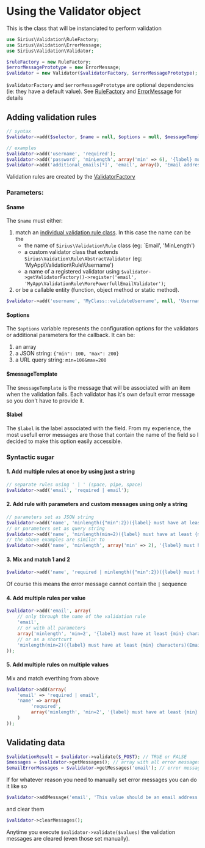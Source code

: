 # Using the Validator object

This is the class that will be instanciated to perform validation

```php
use Sirius\Validation\RuleFactory;
use Sirius\Validation\ErrorMessage;
use Sirius\Validation\Validator;

$ruleFactory = new RuleFactory;
$errorMessagePrototype = new ErrorMessage;
$validator = new Validator($validatorFactory, $errorMessagePrototype);
```

`$validatorFactory` and `$errorMessagePrototype` are optional dependencies (ie: they have a default value).
See [RuleFactory](rule_factory.md) and [ErrorMessage](error_message.md) for details

## Adding validation rules

```php
// syntax
$validator->add($selector, $name = null, $options = null, $messageTemplate = null, $label = null);

// examples
$validator->add('username', 'required');
$validator->add('password', 'minLength', array('min' => 6), '{label} must have at least {min} characters', 'Password');
$validator->add('additional_emails[*]', 'email', array(), 'Email address is not valid');
```

Validation rules are created by the [ValidatorFactory](validator_factory.md)

### Parameters:

#### $name
The <code>$name</code> must either:

1. match an [individual validation rule class](rules.md). In this case the name can be the
    - the name of `Sirius\Validation\Rule` class (eg: `Email', 'MinLength')
	- a custom validator class that extends `Sirius\Vaidation\Rule\AbstractValidator` (eg: 'MyApp\Validation\Rule\Username')
    - a name of a registered validator using `$validator->getValidatorFactory()->register('email', 'MyApp\ValidationRule\MorePowerfullEmailValidator')`;
2. or be a callable entity (function, object method or static method).

```php
$validator->add('username', 'MyClass::validateUsername', null, 'Username is already taken');
```

#### $options
The <code>$options</code> variable represents the configuration options for the validators or additional parameters for the callback. It can be:

1. an array
2. a JSON string: `{"min": 100, "max": 200}`
3. a URL query string: `min=100&max=200`


#### $messageTemplate
The <code>$messageTemplate</code> is the message that will be associated with an item when the validation fails. 
Each validator has it's own default error message so you don't have to provide it.

#### $label
The <code>$label</code> is the label associated with the field. 
From my experience, the most usefull error messages are those that contain the name of the field so I decided to make this option easily accessible.


### Syntactic sugar

#### 1. Add multiple rules at once by using just a string
```php
// separate rules using ' | ' (space, pipe, space)
$validator->add('email', 'required | email');
```

#### 2. Add rule with parameters and custom messages using only a string
```php
// parameters set as JSON string
$validator->add('name', 'minlength({"min":2})({label} must have at least {min} characters)(Name)');
// or parameters set as query string
$validator->add('name', 'minlength(min=2)({label} must have at least {min} characters)(Name)');
// the above examples are similar to
$validator->add('name', 'minlength', array('min' => 2), '{label} must have at least {min} characters', 'Name');
```

#### 3. Mix and match 1 and 2
```php
$validator->add('name', 'required | minlength({"min":2})({label} must have at least {min} characters)(Name)');
```

Of course this means the error message cannot contain the ` | ` sequence

#### 4. Add multiple rules per value
```php
$validator->add('email', array(
    // only through the name of the validation rule
    'email',
    // or with all parameters
    array('minlength', 'min=2', '{label} must have at least {min} characters', 'Email'),
    // or as a shortcurt
    'minlength(min=2)({label} must have at least {min} characters)(Email)'
));
```

#### 5. Add multiple rules on multiple values
Mix and match everthing from above
```php
$validator->add(array(
    'email' => 'required | email',
    'name' => array(
         'required',
         array('minlength', 'min=2', '{label} must have at least {min} characters', 'Email'),
    )
));
```

## Validating data

```php
$validationResult = $validator->validate($_POST); // TRUE or FALSE
$messages = $validator->getMessages(); // array with all error messages
$emailErrorMessages = $validator->getMessages('email'); // error messages for the email address
```

If for whatever reason you need to manually set error messages you can do it like so
```php
$validator->addMessage('email', 'This value should be an email address');
```
and clear them
```php
$validator->clearMessages();
```

Anytime you execute `$validator->validate($values)` the validation messages are cleared (even those set manually).

